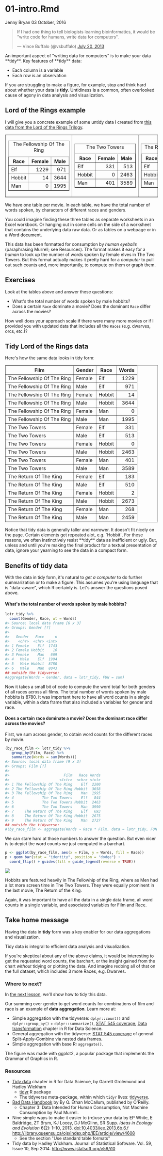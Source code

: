 01-intro.Rmd
================
Jenny Bryan
03 October, 2016

<blockquote class="twitter-tweet" lang="en">
<p>
If I had one thing to tell biologists learning bioinformatics, it would be "write code for humans, write data for computers".
</p>
— Vince Buffalo (@vsbuffalo) <a href="https://twitter.com/vsbuffalo/statuses/358699162679787521">July 20, 2013</a>
</blockquote>
An important aspect of "writing data for computers" is to make your data **tidy**. Key features of **tidy** data:

-   Each column is a variable
-   Each row is an observation

If you are struggling to make a figure, for example, stop and think hard about whether your data is **tidy**. Untidiness is a common, often overlooked cause of agony in data analysis and visualization.

Lord of the Rings example
-------------------------

I will give you a concrete example of some untidy data I created from [this data from the Lord of the Rings Trilogy](https://github.com/jennybc/lotr).

<table border="1">
<tr>
<td>
<!-- html table generated in R 3.3.1 by xtable 1.8-2 package -->
<!-- Mon Oct  3 00:16:43 2016 -->
<table border="1">
<caption align="top">
The Fellowship Of The Ring
</caption>
<tr>
<th>
Race
</th>
<th>
Female
</th>
<th>
Male
</th>
</tr>
<tr>
<td>
Elf
</td>
<td align="right">
1229
</td>
<td align="right">
971
</td>
</tr>
<tr>
<td>
Hobbit
</td>
<td align="right">
14
</td>
<td align="right">
3644
</td>
</tr>
<tr>
<td>
Man
</td>
<td align="right">
0
</td>
<td align="right">
1995
</td>
</tr>
</table>
</td>
<td>
<!-- html table generated in R 3.3.1 by xtable 1.8-2 package -->
<!-- Mon Oct  3 00:16:43 2016 -->
<table border="1">
<caption align="top">
The Two Towers
</caption>
<tr>
<th>
Race
</th>
<th>
Female
</th>
<th>
Male
</th>
</tr>
<tr>
<td>
Elf
</td>
<td align="right">
331
</td>
<td align="right">
513
</td>
</tr>
<tr>
<td>
Hobbit
</td>
<td align="right">
0
</td>
<td align="right">
2463
</td>
</tr>
<tr>
<td>
Man
</td>
<td align="right">
401
</td>
<td align="right">
3589
</td>
</tr>
</table>
</td>
<td>
<!-- html table generated in R 3.3.1 by xtable 1.8-2 package -->
<!-- Mon Oct  3 00:16:43 2016 -->
<table border="1">
<caption align="top">
The Return Of The King
</caption>
<tr>
<th>
Race
</th>
<th>
Female
</th>
<th>
Male
</th>
</tr>
<tr>
<td>
Elf
</td>
<td align="right">
183
</td>
<td align="right">
510
</td>
</tr>
<tr>
<td>
Hobbit
</td>
<td align="right">
2
</td>
<td align="right">
2673
</td>
</tr>
<tr>
<td>
Man
</td>
<td align="right">
268
</td>
<td align="right">
2459
</td>
</tr>
</table>
</td>
</tr>
</table>
We have one table per movie. In each table, we have the total number of words spoken, by characters of different races and genders.

You could imagine finding these three tables as separate worksheets in an Excel workbook. Or hanging out in some cells on the side of a worksheet that contains the underlying data raw data. Or as tables on a webpage or in a Word document.

This data has been formatted for consumption by *human eyeballs* (paraphrasing Murrell; see Resources). The format makes it easy for a *human* to look up the number of words spoken by female elves in The Two Towers. But this format actually makes it pretty hard for a *computer* to pull out such counts and, more importantly, to compute on them or graph them.

Exercises
---------

Look at the tables above and answer these questions:

-   What's the total number of words spoken by male hobbits?
-   Does a certain `Race` dominate a movie? Does the dominant `Race` differ across the movies?

How well does your approach scale if there were many more movies or if I provided you with updated data that includes all the `Races` (e.g. dwarves, orcs, etc.)?

Tidy Lord of the Rings data
---------------------------

Here's how the same data looks in tidy form:

<!-- html table generated in R 3.3.1 by xtable 1.8-2 package -->
<!-- Mon Oct  3 00:16:43 2016 -->
<table border="1">
<tr>
<th>
Film
</th>
<th>
Gender
</th>
<th>
Race
</th>
<th>
Words
</th>
</tr>
<tr>
<td>
The Fellowship Of The Ring
</td>
<td>
Female
</td>
<td>
Elf
</td>
<td align="right">
1229
</td>
</tr>
<tr>
<td>
The Fellowship Of The Ring
</td>
<td>
Male
</td>
<td>
Elf
</td>
<td align="right">
971
</td>
</tr>
<tr>
<td>
The Fellowship Of The Ring
</td>
<td>
Female
</td>
<td>
Hobbit
</td>
<td align="right">
14
</td>
</tr>
<tr>
<td>
The Fellowship Of The Ring
</td>
<td>
Male
</td>
<td>
Hobbit
</td>
<td align="right">
3644
</td>
</tr>
<tr>
<td>
The Fellowship Of The Ring
</td>
<td>
Female
</td>
<td>
Man
</td>
<td align="right">
0
</td>
</tr>
<tr>
<td>
The Fellowship Of The Ring
</td>
<td>
Male
</td>
<td>
Man
</td>
<td align="right">
1995
</td>
</tr>
<tr>
<td>
The Two Towers
</td>
<td>
Female
</td>
<td>
Elf
</td>
<td align="right">
331
</td>
</tr>
<tr>
<td>
The Two Towers
</td>
<td>
Male
</td>
<td>
Elf
</td>
<td align="right">
513
</td>
</tr>
<tr>
<td>
The Two Towers
</td>
<td>
Female
</td>
<td>
Hobbit
</td>
<td align="right">
0
</td>
</tr>
<tr>
<td>
The Two Towers
</td>
<td>
Male
</td>
<td>
Hobbit
</td>
<td align="right">
2463
</td>
</tr>
<tr>
<td>
The Two Towers
</td>
<td>
Female
</td>
<td>
Man
</td>
<td align="right">
401
</td>
</tr>
<tr>
<td>
The Two Towers
</td>
<td>
Male
</td>
<td>
Man
</td>
<td align="right">
3589
</td>
</tr>
<tr>
<td>
The Return Of The King
</td>
<td>
Female
</td>
<td>
Elf
</td>
<td align="right">
183
</td>
</tr>
<tr>
<td>
The Return Of The King
</td>
<td>
Male
</td>
<td>
Elf
</td>
<td align="right">
510
</td>
</tr>
<tr>
<td>
The Return Of The King
</td>
<td>
Female
</td>
<td>
Hobbit
</td>
<td align="right">
2
</td>
</tr>
<tr>
<td>
The Return Of The King
</td>
<td>
Male
</td>
<td>
Hobbit
</td>
<td align="right">
2673
</td>
</tr>
<tr>
<td>
The Return Of The King
</td>
<td>
Female
</td>
<td>
Man
</td>
<td align="right">
268
</td>
</tr>
<tr>
<td>
The Return Of The King
</td>
<td>
Male
</td>
<td>
Man
</td>
<td align="right">
2459
</td>
</tr>
</table>
Notice that tidy data is generally taller and narrower. It doesn't fit nicely on the page. Certain elements get repeated alot, e.g. `Hobbit`. For these reasons, we often instinctively resist **tidy** data as inefficient or ugly. But, unless and until you're making the final product for a textual presentation of data, ignore your yearning to see the data in a compact form.

Benefits of tidy data
---------------------

With the data in tidy form, it's natural to *get a computer* to do further summarization or to make a figure. This assumes you're using language that is "data-aware", which R certainly is. Let's answer the questions posed above.

#### What's the total number of words spoken by male hobbits?

``` r
lotr_tidy %>% 
  count(Gender, Race, wt = Words)
#> Source: local data frame [6 x 3]
#> Groups: Gender [?]
#> 
#>   Gender   Race     n
#>    <chr>  <chr> <int>
#> 1 Female    Elf  1743
#> 2 Female Hobbit    16
#> 3 Female    Man   669
#> 4   Male    Elf  1994
#> 5   Male Hobbit  8780
#> 6   Male    Man  8043
## outside the tidyverse:
#aggregate(Words ~ Gender, data = lotr_tidy, FUN = sum)
```

Now it takes a small bit of code to compute the word total for both genders of all races across all films. The total number of words spoken by male hobbits is 8780. It was important here to have all word counts in a single variable, within a data frame that also included a variables for gender and race.

#### Does a certain race dominate a movie? Does the dominant race differ across the movies?

First, we sum across gender, to obtain word counts for the different races by movie.

``` r
(by_race_film <- lotr_tidy %>% 
   group_by(Film, Race) %>% 
   summarize(Words = sum(Words)))
#> Source: local data frame [9 x 3]
#> Groups: Film [?]
#> 
#>                         Film   Race Words
#>                       <fctr>  <chr> <int>
#> 1 The Fellowship Of The Ring    Elf  2200
#> 2 The Fellowship Of The Ring Hobbit  3658
#> 3 The Fellowship Of The Ring    Man  1995
#> 4             The Two Towers    Elf   844
#> 5             The Two Towers Hobbit  2463
#> 6             The Two Towers    Man  3990
#> 7     The Return Of The King    Elf   693
#> 8     The Return Of The King Hobbit  2675
#> 9     The Return Of The King    Man  2727
## outside the tidyverse:
#(by_race_film <- aggregate(Words ~ Race * Film, data = lotr_tidy, FUN = sum))
```

We can stare hard at those numbers to answer the question. But even nicer is to depict the word counts we just computed in a barchart.

``` r
p <- ggplot(by_race_film, aes(x = Film, y = Words, fill = Race))
p + geom_bar(stat = "identity", position = "dodge") +
  coord_flip() + guides(fill = guide_legend(reverse = TRUE))
```

![](01-intro_files/figure-markdown_github/barchart-lotr-words-by-film-race-1.png)

Hobbits are featured heavily in The Fellowhip of the Ring, where as Men had a lot more screen time in The Two Towers. They were equally prominent in the last movie, The Return of the King.

Again, it was important to have all the data in a single data frame, all word counts in a single variable, and associated variables for Film and Race.

Take home message
-----------------

Having the data in **tidy** form was a key enabler for our data aggregations and visualization.

Tidy data is integral to efficient data analysis and visualization.

If you're skeptical about any of the above claims, it would be interesting to get the requested word counts, the barchart, or the insight gained from the chart *without* tidying or plotting the data. And imagine redoing all of that on the full dataset, which includes 3 more Races, e.g. Dwarves.

### Where to next?

In [the next lesson](02-tidy.md), we'll show how to tidy this data.

Our summing over gender to get word counts for combinations of film and race is an example of **data aggregation**. Learn more at:

-   Simple aggregation with the tidyverse: `dplyr::count()` and `dplyr::group_by()` + `dplyr::summarize()`, [STAT 545 coverage](http://stat545.com/block010_dplyr-end-single-table.html#group_by-is-a-mighty-weapon), [Data transformation](http://r4ds.had.co.nz/transform.html) chapter in R for Data Science.
-   General aggregation with the tidyverse: [STAT 545 coverage](http://stat545.com/block024_group-nest-split-map.html) of general Split-Apply-Combine via nested data frames.
-   Simple aggregation with base R: `aggregate()`.

The figure was made with ggplot2, a popular package that implements the Grammar of Graphics in R.

### Resources

-   [Tidy data](http://r4ds.had.co.nz/tidy-data.html) chapter in R for Data Science, by Garrett Grolemund and Hadley Wickham
    -   [tidyr](https://github.com/hadley/tidyr) R package
    -   The tidyverse meta-package, within which `tidyr` lives: [tidyverse](https://github.com/hadley/tidyversee).
-   [Bad Data Handbook](http://shop.oreilly.com/product/0636920024422.do) by By Q. Ethan McCallum, published by O'Reilly.
    -   Chapter 3: Data Intended for Human Consumption, Not Machine Consumption by Paul Murrell.
-   Nine simple ways to make it easier to (re)use your data by EP White, E Baldridge, ZT Brym, KJ Locey, DJ McGlinn, SR Supp. *Ideas in Ecology and Evolution* 6(2): 1–10, 2013. <doi:10.4033/iee.2013.6b.6.f> <http://library.queensu.ca/ojs/index.php/IEE/article/view/4608>
    -   See the section "Use standard table formats"
-   Tidy data by Hadley Wickham. Journal of Statistical Software. Vol. 59, Issue 10, Sep 2014. <http://www.jstatsoft.org/v59/i10>

